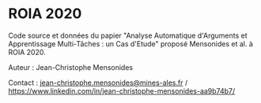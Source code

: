 # ROIA 2020

Code source et données du papier "Analyse Automatique d'Arguments et Apprentissage Multi-Tâches : un Cas d'Etude" proposé Mensonides et al. à ROIA 2020.

Auteur : Jean-Christophe Mensonides

Contact : jean-christophe.mensonides@mines-ales.fr / https://www.linkedin.com/in/jean-christophe-mensonides-aa9b74b7/
